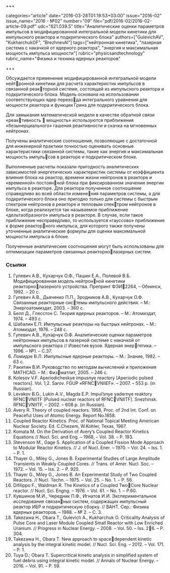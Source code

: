 +++

categories="article"
date="2016-03-28T01:19:53+03:00"
issue="2016-02"
issue_name="2016 - №02"
number="09"
file="pdf/2016-02/2016-02-article-09.pdf"
udc="621.039.5"
title="Аналитические оценки параметров импульсов в модифицированной интегральной модели кинетики для импульсного реактора и подкритического блока"
authors=["GulevichAV", "KukharchukOF", "BrezhnevAI"]
tags=["нейтронная кинетика", "лазерная система с накачкой от ядерного
реактора", "энергия и максимальная мощность импульса мощности"]
rubric="physicsandtechnology"
rubric_name="Физика и техника ядерных реакторов"

+++

Обсуждается применение модифицированной интегральной модели нейтронной кинетики для расчета характеристик импульсов в связанной реакторной системе, состоящей из импульсного реактора и подкритического блока. 
Модель основана на использовании соответствующих ядер перехода интегрального уравнения для мощности реактора и функции Грина для
подкритического блока.

Для замыкания математической модели в качестве обратной связи «реактивность  мощность» используются приближения «безынерциального» гашения реактивности и скачка на мгновенных нейтронах.

Получены аналитические соотношения, позволяющие с достаточной для инженерной практики точностью оценивать основные характеристики связанной системы, такие как энергия и максимальная мощность импульсов в реакторе и подкритическом блоке.

Выполненные расчеты показали пригодность аналитических зависимостей энергетических характеристик системы от коэффициента влияния блока на реактор, времени жизни нейтронов в реакторе и «временной» постоянной блока при фиксированном значении энергии импульса в реакторе. 
Для реактора полученное соотношение справедливо во всей области изменения параметров системы, а для подкритического блока оно пригодно только для системы с быстрым спектром нейтронов в реакторе и тепловым спектром нейтронов в блоке, когда реализуется так называемое приближение «дельтаобразного» импульса в реакторе. 
В случае, если такое приближение несправедливо, то используется «гауссово» приближение к форме реакторного импульса, для которого также получены уточненные аналитические формулы для оценки максимальной мощности импульса в блоке.

Полученные аналитические соотношения могут быть использованы для оптимизации параметров связанных реакторнолазерных систем.

### Ссылки

1. Гулевич А.В., Кухарчук О.Ф., Пашин Е.А., Полевой В.Б. Модифицированная модель нейтронной кинетики реакторнолазерного устройства. Препринт ФЭИ2264, – Обнинск, 1992. – 20 с.
2. Гулевич А.В., Дьяченко П.П., Зродников А.В., Кухарчук О.Ф. Связанные реакторные системы импульсного действия. – М.: Энергоатомиздат, 2003. – 360 с.
3. Белл Д., Глесстон С. Теория ядерных реакторов. – М.: Атомиздат, 1974. – 493 с.
4. Шабалин Е.П. Импульсные реакторы на быстрых нейтронах. – М.: Атомиздат, 1976. – 248 с.
5. Гулевич А.В., Кухарчук О.Ф. Аналитические оценки параметров нейтронных импульсов в лазерной системе с накачкой от импульсного реактора // Известия вузов. Ядерная энергетика. – 1996. – №1. – С.37.
6. Ломидзе В.Л. Импульсные ядерные реакторы. – М.: Знание, 1982. –63 с.
7. Ракитин В.И. Руководство по методам вычислений и приложения MATHCAD. – М.: Физматлит, 2005. – 246 с.
8. Kolesov V.F. Aperiodicheskye impusnye reactory [Aperiodic pulsed reactors]. Vol. 1,2. Sarov. FGUP «RFNCVNIIEF». – 2007. – 553 p. (in Russian).
9. Levakov B.G., Lukin A.V., Magda E.P. Impul’snye yadernye reaktory RFNCVNIITF [Pulsed nuclear reactors of RFNCVNIITF]. Snezhinsk. RFNCVNIITF, – 2002. – 608 p. (in Russian).
10. Avery R. Theory of coupled reactors. 1958, Proc. of 2nd Int. Conf. on Peaceful Uses of Atomic Energy. Report No.1858.
11. Coupled Reactor Kinetics. Proc. of National Topical Meeting American Nuclear Society. Ed. C.Chezem, W.Kohler, Texas, 1967.
12. Komata M. On the Derivation of Avery’s Coupled Reactor Kinetics Equations // Nucl. Sci. and Eng. – 1968, – Vol. 38. – P. 193.
13. Stevenson M., Gage S. Application of a Coupled Fission Mode Approach to Modular Reactor Kinetics. // J. of Nucl. Ener. – 1970. – Vol. 24. – Iss. 1. – P. 1.
14. Thayer G., Miley G., Jones B. Experimental Studies of Large Amplitude Transients in Weakly Coupled Cores. // Trans. of Amer. Nucl. Soc. – 1972. – Vol. 15. – Iss. 2. – P. 925.
15. Thayer G., Miley G., Jones B. An Experimental Study of Two Coupled Reactors. // Nucl. Techn. – 1975. – Vol. 25. – No. 1. – Р. 56.
16. Difilippo F., Waldman R. The Kinetics of a Coupled TwoCore Nuclear reactor. // Nucl. Sci. Engng. – 1976. – Vol. 61. – No. 1. – P.60.
17. Кувшинов М.И., Чередник П.Ф., Игнатов И.И. Экспериментальное исследование связанных систем, содержащих импульсный реактор ИБР и подкритическую сборку. // ВАНТ. Сер.: Физика ядерных реакторов. – 1988. – № 2. – С. 3.
18. Takezawa H., Obara T., Gulevich A., Kukharchuk O. Criticality Analysis of Pulse Core and Laser Module Coupled Small Reactor with Low Enriched Uranium. // Progress in Nuclear Energy. – 2008. – Vol. 50. – Iss. 26. – P. 304.
19. Takezawa H., Obara T. New approach to spacedependent kinetic analysis by the integral kinetic model. // Nucl. Sci. Eng. – 2012. – Vol. 171. – P. 1.
20. Tuya D.; Obara T. Supercritical kinetic analysis in simplified system of fuel debris using integral kinetic model. // Annals of Nuclear Energy. – 2016. – Vol. 91. – P. 59.